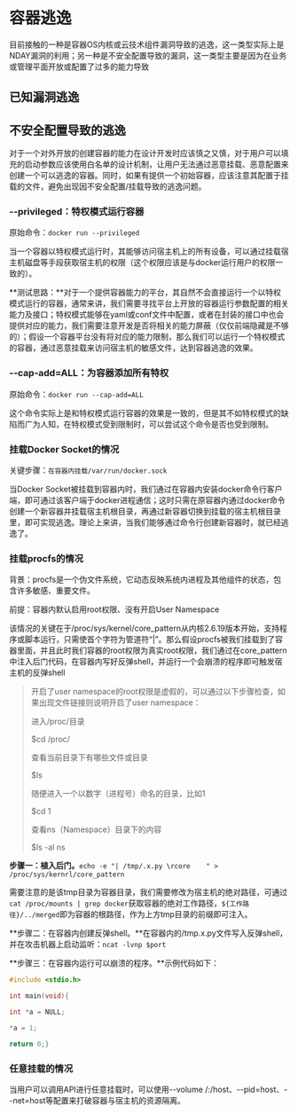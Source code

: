 # 容器逃逸

目前接触的一种是容器OS内核或云技术组件漏洞导致的逃逸，这一类型实际上是NDAY漏洞的利用；另一种是不安全配置导致的漏洞，这一类型主要是因为在业务或管理平面开放或配置了过多的能力导致

## 已知漏洞逃逸



## 不安全配置导致的逃逸

对于一个对外开放的创建容器的能力在设计开发时应该慎之又慎，对于用户可以填充的启动参数应该使用白名单的设计机制，让用户无法通过恶意挂载、恶意配置来创建一个可以逃逸的容器。同时，如果有提供一个初始容器，应该注意其配置于挂载的文件，避免出现因不安全配置/挂载导致的逃逸问题。

### --privileged：特权模式运行容器

原始命令：`docker run --privileged`

当一个容器以特权模式运行时，其能够访问宿主机上的所有设备，可以通过挂载宿主机磁盘等手段获取宿主机的权限（这个权限应该是与docker运行用户的权限一致的）。

**测试思路：**对于一个提供容器能力的平台，其自然不会直接运行一个以特权模式运行的容器，通常来讲，我们需要寻找平台上开放的容器运行参数配置的相关能力及接口；特权模式能够在yaml或conf文件中配置，或者在封装的接口中也会提供对应的能力，我们需要注意开发是否将相关的能力屏蔽（仅仅前端隐藏是不够的）；假设一个容器平台没有将对应的能力限制，那么我们可以运行一个特权模式的容器，通过恶意挂载来访问宿主机的敏感文件，达到容器逃逸的效果。

### --cap-add=ALL：为容器添加所有特权

原始命令：`docker run --cap-add=ALL`

这个命令实际上是和特权模式运行容器的效果是一致的，但是其不如特权模式的缺陷而广为人知，在特权模式受到限制时，可以尝试这个命令是否也受到限制。

### 挂载Docker  Socket的情况

关键步骤：`在容器内挂载/var/run/docker.sock`

当Docker Socket被挂载到容器内时，我们通过在容器内安装docker命令行客户端，即可通过该客户端于docker进程通信；这时只需在原容器内通过docker命令创建一个新容器并挂载宿主机根目录，再通过新容器切换到挂载的宿主机根目录里，即可实现逃逸。理论上来讲，当我们能够通过命令行创建新容器时，就已经逃逸了。

### 挂载procfs的情况

背景：procfs是一个伪文件系统，它动态反映系统内进程及其他组件的状态，包含许多敏感、重要文件。

前提：容器内默认启用root权限、没有开启User Namespace

该情况的关键在于/proc/sys/kernel/core_pattern从内核2.6.19版本开始，支持程序或脚本运行，只需使首个字符为管道符“|”。那么假设procfs被我们挂载到了容器里面，并且此时我们容器的root权限为真实root权限，我们通过在core_pattern中注入后门代码，在容器内写好反弹shell，并运行一个会崩溃的程序即可触发宿主机的反弹shell

> 开启了user namespace的root权限是虚假的，可以通过以下步骤检查，如果出现文件链接则说明开启了user namespace：
>
> 进入/proc/目录
>
> $cd /proc/
>
> 查看当前目录下有哪些文件或目录
>
> $ls
>
> 随便进入一个以数字（进程号）命名的目录，比如1
>
> $cd 1
>
> 查看ns（Namespace）目录下的内容
>
> $ls -al ns

**步骤一：植入后门。**`echo -e "| /tmp/.x.py \rcore    " > /proc/sys/kernrl/core_pattern`

需要注意的是该tmp目录为容器目录，我们需要修改为宿主机的绝对路径，可通过`cat /proc/mounts | grep docker`获取容器的绝对工作路径，`${工作路径}/../merged`即为容器的根路径，作为上方tmp目录的前缀即可注入。

**步骤二：在容器内创建反弹shell。**在容器内的/tmp.x.py文件写入反弹shell，并在攻击机器上启动监听：`ncat -lvnp $port`

**步骤三：在容器内运行可以崩溃的程序。**示例代码如下：

```c++
#include <stdio.h>

int main(void){

int *a = NULL;

*a = 1;

return 0;}
```

### 任意挂载的情况

当用户可以调用API进行任意挂载时，可以使用--volume /:/host、--pid=host、--net=host等配置来打破容器与宿主机的资源隔离。
